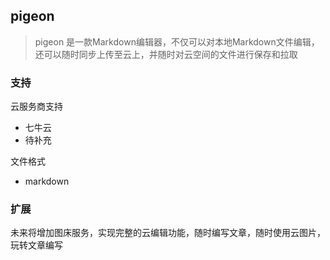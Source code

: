 ## pigeon

> pigeon 是一款Markdown编辑器，不仅可以对本地Markdown文件编辑，还可以随时同步上传至云上，并随时对云空间的文件进行保存和拉取







### 支持

云服务商支持

- 七牛云
- 待补充

文件格式

- markdown



### 扩展

未来将增加图床服务，实现完整的云编辑功能，随时编写文章，随时使用云图片，玩转文章编写

